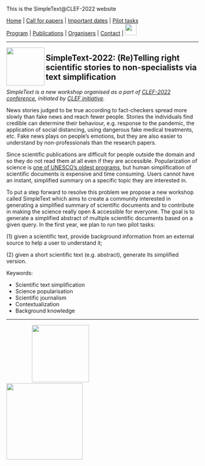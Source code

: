 This is the SimpleText@CLEF-2022 website


[Home](./) | [Call for papers](./CFP) | [Important dates](./dates) | [Pilot tasks](./tasks)  
[Program](./program) | [Publications](./publications) | [Organisers](./organisers) | [Contact](./contact) | [<img src="https://github.com/simpletext-madics/2021/blob/main/clef/fr" width="30">](../fr)

---

<img align="left" src="../simpletext-logo-blue.png" width="100"/>  

## SimpleText-2022: (Re)Telling right scientific stories to non-specialists via text simplification

*SimpleText is a new workshop organised as a part of [CLEF-2022 conference](http://clef2022.clef-initiative.eu/), initiated by [CLEF initiative](http://www.clef-initiative.eu/).*

News stories judged to be true according to fact-checkers spread more slowly than fake news and reach fewer people. Stories the individuals find credible can determine their behaviour, e.g. response to the pandemic, the application of social distancing, using dangerous fake medical treatments, etc. Fake news plays on people’s emotions, but they are also easier to understand by non-professionals than the research papers. 

Since scientific publications are difficult for people outside the domain and so they do not read them at all even if they are accessible. Popularization of science is [one of UNESCO’s oldest programs](http://www.unesco.org/new/en/natural-sciences/science-technology/sti-policy/global-focus/science-popularization/#:~:text=Science%20Popularization,in%20a%20specific%20scientific%20domain.), but human simplification of scientific documents is expensive and time consuming. Users cannot have an instant, simplified summary on a specific topic they are interested in. 

To put a step forward to resolve this problem we propose a new workshop called SimpleText which aims to create a community interested in generating a simplified summary of scientific documents and to contribute in making the science really open & accessible for everyone. The goal is to generate a simplified abstract of multiple scientific documents based on a given query. In the first year, we plan to run two pilot tasks: 

(1) given a scientific text, provide background information from an external source to help a user to understand it;

(2) given a short scientific text (e.g. abstract), generate its simplified version.

Keywords: 
* Scientific text simplification
* Science popularisation 
* Scientific journalism
* Contextualization
* Background knowledge

---

&nbsp;&nbsp;&nbsp;&nbsp;&nbsp;&nbsp;&nbsp;&nbsp;&nbsp;&nbsp;&nbsp;&nbsp;&nbsp;&nbsp;&nbsp;&nbsp; [<img src="../logo-clef-initiative.png" width="150">](http://www.clef-initiative.eu/) &nbsp;&nbsp;&nbsp;&nbsp;&nbsp;&nbsp;&nbsp;&nbsp;&nbsp;&nbsp;&nbsp;&nbsp;&nbsp;&nbsp;&nbsp;&nbsp;&nbsp;&nbsp;&nbsp;&nbsp;&nbsp;&nbsp;&nbsp;&nbsp; [<img src="../logo-clef-2022.png" width="200">](http://clef2022.clef-initiative.eu/) 

